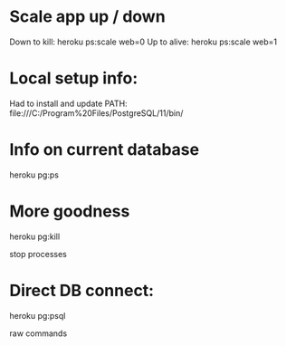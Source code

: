 # Scale app up / down

Down to kill: heroku ps:scale web=0
Up to alive: heroku ps:scale web=1

# Local setup info:

Had to install and update PATH: file:///C:/Program%20Files/PostgreSQL/11/bin/

# Info on current database

heroku pg:ps

# More goodness

heroku pg:kill

stop processes

# Direct DB connect:

heroku pg:psql

raw commands
